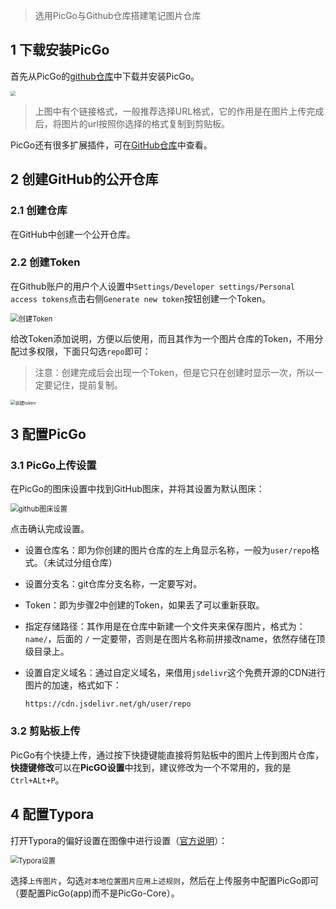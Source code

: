 > 选用PicGo与Github仓库搭建笔记图片仓库

## 1 下载安装PicGo

首先从PicGo的[github仓库](https://github.com/Molunerfinn/PicGo)中下载并安装PicGo。

<img src="https://cdn.jsdelivr.net/gh/tufbel/TImages/mark/Snipaste_2021-01-11_16-43-14.png" style="zoom:50%;" />

> 上图中有个链接格式，一般推荐选择URL格式，它的作用是在图片上传完成后，将图片的url按照你选择的格式复制到剪贴板。

PicGo还有很多扩展插件，可在[GitHub仓库](https://github.com/PicGo/Awesome-PicGo)中查看。

## 2 创建GitHub的公开仓库

### 2.1 创建仓库

在GitHub中创建一个公开仓库。

### 2.2 创建Token

在Github账户的用户个人设置中`Settings/Developer settings/Personal access tokens`点击右侧`Generate new token`按钮创建一个Token。

<img src="https://cdn.jsdelivr.net/gh/tufbel/TImages/mark/20210111170221.png" alt="创建Token" style="zoom:80%;" />

给改Token添加说明，方便以后使用，而且其作为一个图片仓库的Token，不用分配过多权限，下面只勾选`repo`即可：

> 注意：创建完成后会出现一个Token，但是它只在创建时显示一次，所以一定要记住，提前复制。

<img src="https://cdn.jsdelivr.net/gh/tufbel/TImages/mark/20210111170529.png" alt="创建token" style="zoom: 50%;" />

## 3 配置PicGo

### 3.1 PicGo上传设置

在PicGo的图床设置中找到GitHub图床，并将其设置为默认图床：

<img src="https://cdn.jsdelivr.net/gh/tufbel/TImages/mark/20210111171218.png" alt="github图床设置" style="zoom: 80%;" />

点击确认完成设置。

- 设置仓库名：即为你创建的图片仓库的左上角显示名称，一般为`user/repo`格式。（未试过分组仓库）

- 设置分支名：git仓库分支名称，一定要写对。

- Token：即为步骤2中创建的Token，如果丢了可以重新获取。

- 指定存储路径：其作用是在仓库中新建一个文件夹来保存图片，格式为：`name/`，后面的 `/` 一定要带，否则是在图片名称前拼接改name，依然存储在顶级目录上。

- 设置自定义域名：通过自定义域名，来借用`jsdelivr`这个免费开源的CDN进行图片的加速，格式如下：

  ```
  https://cdn.jsdelivr.net/gh/user/repo
  ```

### 3.2 剪贴板上传

PicGo有个快捷上传，通过按下快捷键能直接将剪贴板中的图片上传到图片仓库，**快捷键修改**可以在**PicGO设置**中找到，建议修改为一个不常用的，我的是`Ctrl+ALt+P`。

## 4 配置Typora

打开Typora的偏好设置在图像中进行设置（[官方说明](https://support.typora.io/Upload-Image/#picgoapp-chinese-language-only)）：

<img src="https://cdn.jsdelivr.net/gh/tufbel/TImages/mark/20210111172703.png" alt="Typora设置" style="zoom:80%;" />

选择`上传图片`，勾选`对本地位置图片应用上述规则`，然后在上传服务中配置PicGo即可（要配置PicGo(app)而不是PicGo-Core）。

